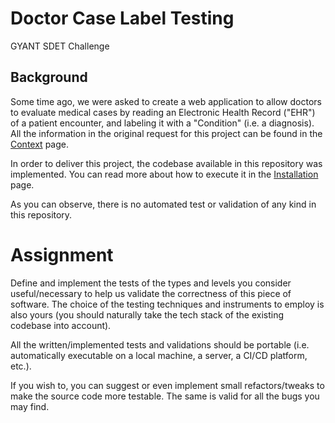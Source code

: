 # Doctor Case Label Testing

GYANT SDET Challenge

## Background

Some time ago, we were asked to create a web application to allow doctors to evaluate medical cases by reading an Electronic Health Record ("EHR") of a patient encounter, and labeling it with a "Condition" (i.e. a diagnosis). All the information in the original request for this project can be found in the [Context](https://github.com/GYANTINC/gyant-sdet-qa-code-challenge/wiki/Context) page.

In order to deliver this project, the codebase available in this repository was implemented. You can read more about how to execute it in the [Installation](https://github.com/GYANTINC/gyant-sdet-qa-code-challenge/wiki/Installation) page. 

As you can observe, there is no automated test or validation of any kind in this repository.

# Assignment

Define and implement the tests of the types and levels you consider useful/necessary to help us validate the correctness of this piece of software. The choice of the testing techniques and instruments to employ is also yours (you should naturally take the tech stack of the existing codebase into account).

All the written/implemented tests and validations should be portable (i.e. automatically executable on a local machine, a server, a CI/CD platform, etc.).

If you wish to, you can suggest or even implement small refactors/tweaks to make the source code more testable. The same is valid for all the bugs you may find.